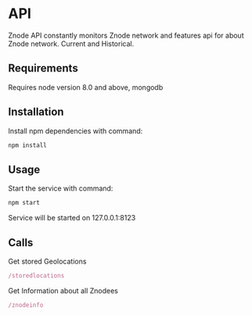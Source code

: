 #  API

Znode API constantly monitors Znode network and features api for about Znode network. Current and Historical.

## Requirements

Requires node version 8.0 and above, mongodb

## Installation

Install npm dependencies with command:

```javascript
npm install
```

## Usage

Start the service with command:

```javascript
npm start
```

Service will be started on 127.0.0.1:8123

## Calls

Get stored Geolocations

```javascript
/storedlocations
```

Get Information about all Znodees

```javascript
/znodeinfo
```
